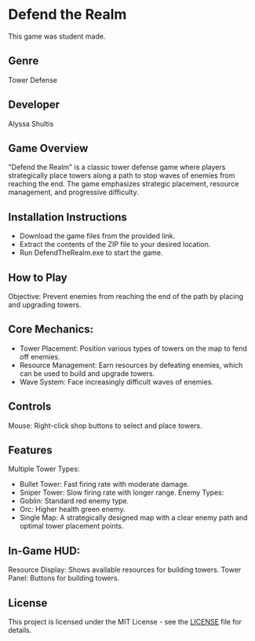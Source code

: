 # Defend the Realm
This game was student made.

## Genre
Tower Defense

## Developer
Alyssa Shultis

## Game Overview
"Defend the Realm" is a classic tower defense game where players strategically place towers along a path to stop waves of enemies from reaching the end. The game emphasizes strategic placement, resource management, and progressive difficulty.

## Installation Instructions
 - Download the game files from the provided link.
 - Extract the contents of the ZIP file to your desired location.
 - Run DefendTheRealm.exe to start the game.

## How to Play
Objective: Prevent enemies from reaching the end of the path by placing and upgrading towers.

## Core Mechanics:
 - Tower Placement: Position various types of towers on the map to fend off enemies.
 - Resource Management: Earn resources by defeating enemies, which can be used to build and upgrade towers.
 - Wave System: Face increasingly difficult waves of enemies.

## Controls
Mouse:
Right-click shop buttons to select and place towers.

## Features
Multiple Tower Types:
 - Bullet Tower: Fast firing rate with moderate damage.
 - Sniper Tower: Slow firing rate with longer range.
Enemy Types:
 - Goblin: Standard red enemy type.
 - Orc: Higher health green enemy.
 - Single Map: A strategically designed map with a clear enemy path and optimal tower placement points.

## In-Game HUD:
Resource Display: Shows available resources for building towers.
Tower Panel: Buttons for building towers.

## License
This project is licensed under the MIT License - see the [LICENSE](./LICENSE) file for details.
